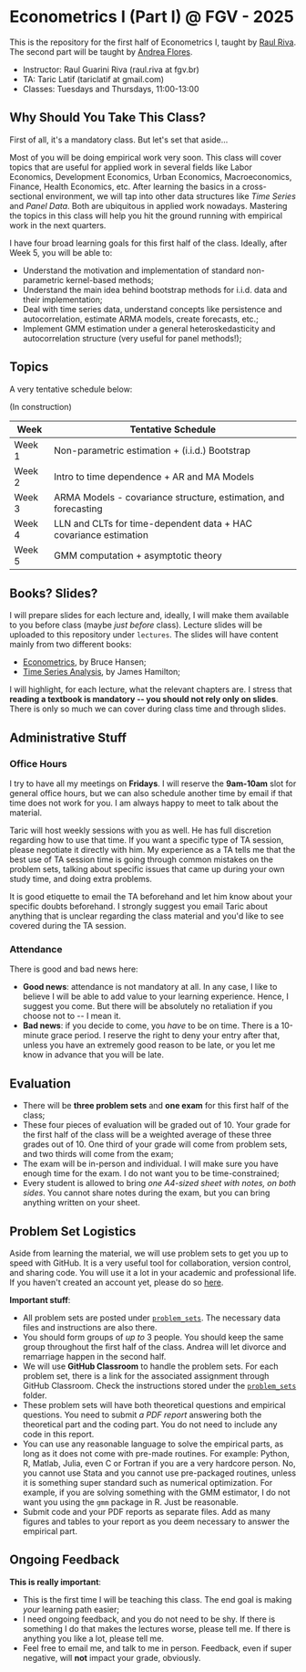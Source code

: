 # Econometrics I (Part I) @ FGV - 2025
This is the repository for the first half of Econometrics I, taught by [Raul Riva](https://rgriva.github.io/). The second part will be taught by [Andrea Flores](https://www.afloresm.com/home).

* Instructor: Raul Guarini Riva (raul.riva at fgv.br)
* TA: Taric Latif (tariclatif at gmail.com)
* Classes: Tuesdays and Thursdays, 11:00-13:00

## Why Should You Take This Class?
First of all, it's a mandatory class. But let's set that aside...

Most of you will be doing empirical work very soon. This class will cover topics that are useful for applied work in several fields like Labor Economics, Development Economics, Urban Economics, Macroeconomics, Finance, Health Economics, etc. After learning the basics in a cross-sectional environment, we will tap into other data structures like *Time Series* and *Panel Data*. Both are ubiquitous in applied work nowadays. Mastering the topics in this class will help you hit the ground running with empirical work in the next quarters.

I have four broad learning goals for this first half of the class. Ideally, after Week 5, you will be able to:

- Understand the motivation and implementation of standard non-parametric kernel-based methods;
- Understand the main idea behind bootstrap methods for i.i.d. data and their implementation;
- Deal with time series data, understand concepts like persistence and autocorrelation, estimate ARMA models, create forecasts, etc.;
- Implement GMM estimation under a general heteroskedasticity and autocorrelation structure (very useful for panel methods!);

## Topics
A very tentative schedule below:

(In construction)

| Week | Tentative Schedule                |
|------|--------------------------------------------|
|Week 1    | Non-parametric estimation + (i.i.d.) Bootstrap|
|Week 2    |Intro to time dependence + AR and MA Models|
|Week 3    |ARMA Models - covariance structure, estimation, and forecasting|
|Week 4    |LLN and CLTs for time-dependent data + HAC covariance estimation|
|Week 5    |GMM computation + asymptotic theory|

## Books? Slides?

I will prepare slides for each lecture and, ideally, I will make them available to you before class (maybe _just before_ class). Lecture slides will be uploaded to this repository under ```lectures```. The slides will have content mainly from two different books:

- [Econometrics](https://www.amazon.com/Econometrics-Bruce-Hansen/dp/0691235899), by Bruce Hansen;
- [Time Series Analysis](https://www.amazon.com/Time-Analysis-James-Douglas-Hamilton/dp/0691042896), by James Hamilton;

I will highlight, for each lecture, what the relevant chapters are. I stress that **reading a textbook is mandatory -- you should not rely only on slides**. There is only so much we can cover during class time and through slides.

## Administrative Stuff

### Office Hours

I try to have all my meetings on **Fridays**. I will reserve the **9am-10am** slot for general office hours, but we can also schedule another time by email if that time does not work for you. I am always happy to meet to talk about the material.

Taric will host weekly sessions with you as well. He has full discretion regarding how to use that time. If you want a specific type of TA session, please negotiate it directly with him. My experience as a TA tells me that the best use of TA session time is going through common mistakes on the problem sets, talking about specific issues that came up during your own study time, and doing extra problems.

It is good etiquette to email the TA beforehand and let him know about your specific doubts beforehand. I strongly suggest you email Taric about anything that is unclear regarding the class material and you'd like to see covered during the TA session.

### Attendance

There is good and bad news here:
 - **Good news**: attendance is not mandatory at all. In any case, I like to believe I will be able to add value to your learning experience. Hence, I suggest you come. But there will be absolutely no retaliation if you choose not to -- I mean it.
 - **Bad news**: if you decide to come, you _have_ to be on time. There is a 10-minute grace period. I reserve the right to deny your entry after that, unless you have an extremely good reason to be late, or you let me know in advance that you will be late.

## Evaluation

 - There will be **three problem sets** and **one exam** for this first half of the class;
 - These four pieces of evaluation will be graded out of 10. Your grade for the first half of the class will be a weighted average of these three grades out of 10. One third of your grade will come from problem sets, and two thirds will come from the exam;
 - The exam will be in-person and individual. I will make sure you have enough time for the exam. I do not want you to be time-constrained;
 - Every student is allowed to bring *one A4-sized sheet with notes, on both sides*. You cannot share notes during the exam, but you can bring anything written on your sheet.

## Problem Set Logistics
Aside from learning the material, we will use problem sets to get you up to speed with GitHub. It is a very useful tool for collaboration, version control, and sharing code. You will use it a lot in your academic and professional life. If you haven't created an account yet, please do so [here](https://github.com/join).

**Important stuff**:

- All problem sets are posted under [```problem_sets```](problem_sets). The necessary data files and instructions are also there.
- You should form groups of _up to_ 3 people. You should keep the same group throughout the first half of the class. Andrea will let divorce and remarriage happen in the second half.
- We will use **GitHub Classroom** to handle the problem sets. For each problem set, there is a link for the associated assignment through GitHub Classroom. Check the instructions stored under the [```problem_sets```](problem_sets) folder.
- These problem sets will have both theoretical questions and empirical questions. You need to submit _a PDF report_ answering both the theoretical part and the coding part. You do not need to include any code in this report.
- You can use any reasonable language to solve the empirical parts, as long as it does not come with pre-made routines. For example: Python, R, Matlab, Julia, even C or Fortran if you are a very hardcore person. No, you cannot use Stata and you cannot use pre-packaged routines, unless it is something super standard such as numerical optimization. For example, if you are solving something with the GMM estimator, I do not want you using the ```gmm``` package in R. Just be reasonable.
- Submit code and your PDF reports as separate files. Add as many figures and tables to your report as you deem necessary to answer the empirical part.

## Ongoing Feedback

**This is really important**:

- This is the first time I will be teaching this class. The end goal is making _your_ learning path easier;
- I need ongoing feedback, and you do not need to be shy. If there is something I do that makes the lectures worse, please tell me. If there is anything you like a lot, please tell me.
- Feel free to email me, and talk to me in person. Feedback, even if super negative, will **not** impact your grade, obviously.
